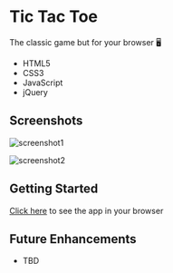 <!-- title of game/project -->
# Tic Tac Toe

<!-- brief description -->
The classic game but for your browser 🖥

<!-- main technologies you use -->
- HTML5
- CSS3
- JavaScript
- jQuery

<!-- screenshots section -->
## Screenshots

![screenshot1]()

![screenshot2]()

<!-- download instructions, etc. -->
## Getting Started

[Click here](#) to see the app in your browser

<!-- list out any future features or additions you want to make to the game. -->
## Future Enhancements
- TBD

